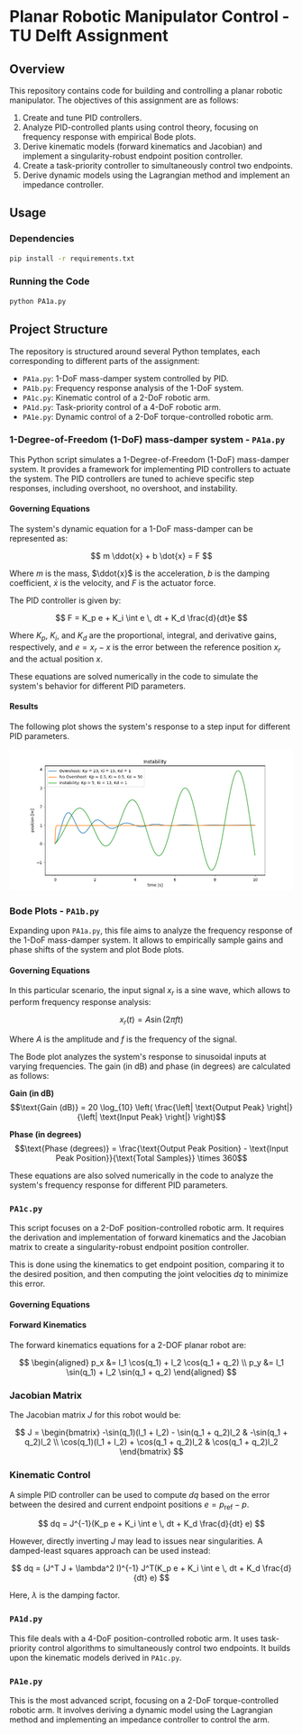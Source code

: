# Planar Robotic Manipulator Control - TU Delft Assignment

## Overview

This repository contains code for building and controlling a planar robotic manipulator. The objectives of this assignment are as follows:

1. Create and tune PID controllers.
2. Analyze PID-controlled plants using control theory, focusing on frequency response with empirical Bode plots.
3. Derive kinematic models (forward kinematics and Jacobian) and implement a singularity-robust endpoint position controller.
4. Create a task-priority controller to simultaneously control two endpoints.
5. Derive dynamic models using the Lagrangian method and implement an impedance controller.

## Usage

### Dependencies

```bash
pip install -r requirements.txt
```

### Running the Code

```bash
python PA1a.py
```


## Project Structure

The repository is structured around several Python templates, each corresponding to different parts of the assignment:

- `PA1a.py`: 1-DoF mass-damper system controlled by PID.
- `PA1b.py`: Frequency response analysis of the 1-DoF system.
- `PA1c.py`: Kinematic control of a 2-DoF robotic arm.
- `PA1d.py`: Task-priority control of a 4-DoF robotic arm.
- `PA1e.py`: Dynamic control of a 2-DoF torque-controlled robotic arm.

### 1-Degree-of-Freedom (1-DoF) mass-damper system - `PA1a.py`
This Python script simulates a 1-Degree-of-Freedom (1-DoF) mass-damper system. It provides a framework for implementing PID controllers to actuate the system. The PID controllers are tuned to achieve specific step responses, including overshoot, no overshoot, and instability.


#### Governing Equations

The system's dynamic equation for a 1-DoF mass-damper can be represented as:

$$
m \ddot{x} + b \dot{x} = F
$$

Where $m$ is the mass, $\ddot{x}$ is the acceleration, $b$ is the damping coefficient, $\dot{x}$ is the velocity, and $F$ is the actuator force.

The PID controller is given by:

$$
F = K_p e + K_i \int e \, dt + K_d \frac{d}{dt}e
$$

Where $K_p$, $K_i$, and $K_d$ are the proportional, integral, and derivative gains, respectively, and $e = x_r - x$ is the error between the reference position $x_r$ and the actual position $x$.

These equations are solved numerically in the code to simulate the system's behavior for different PID parameters.

#### Results

The following plot shows the system's response to a step input for different PID parameters.

![1-DoF Mass-Damper System](images/PA1a.png)


### Bode Plots - `PA1b.py`
Expanding upon `PA1a.py`, this file aims to analyze the frequency response of the 1-DoF mass-damper system. It allows to empirically sample gains and phase shifts of the system and plot Bode plots.

#### Governing Equations

In this particular scenario, the input signal $x_r$ is a sine wave, which allows to perform frequency response analysis:

$$
x_r(t) = A \sin(2 \pi f t)
$$

Where $A$ is the amplitude and $f$ is the frequency of the signal.

The Bode plot analyzes the system's response to sinusoidal inputs at varying frequencies. The gain (in dB) and phase (in degrees) are calculated as follows:

**Gain (in dB)**
$$\text{Gain (dB)} = 20 \log_{10} \left( \frac{\left| \text{Output Peak} \right|}{\left| \text{Input Peak} \right|} \right)$$
  
**Phase (in degrees)**
$$\text{Phase (degrees)} = \frac{\text{Output Peak Position} - \text{Input Peak Position}}{\text{Total Samples}} \times 360$$

These equations are also solved numerically in the code to analyze the system's frequency response for different PID parameters.

### `PA1c.py`
This script focuses on a 2-DoF position-controlled robotic arm. It requires the derivation and implementation of forward kinematics and the Jacobian matrix to create a singularity-robust endpoint position controller.

This is done using the kinematics to get endpoint position, comparing it to the desired position, and then computing the joint velocities $dq$ to minimize this error.

#### Governing Equations

#### Forward Kinematics
The forward kinematics equations for a 2-DOF planar robot are:

$$
\begin{aligned}
p_x &= l_1 \cos(q_1) + l_2 \cos(q_1 + q_2) \\
p_y &= l_1 \sin(q_1) + l_2 \sin(q_1 + q_2)
\end{aligned}
$$

### Jacobian Matrix
The Jacobian matrix $J$ for this robot would be:

$$
J = \begin{bmatrix}
-\sin(q_1)(l_1 + l_2) - \sin(q_1 + q_2)l_2 & -\sin(q_1 + q_2)l_2 \\
\cos(q_1)(l_1 + l_2) + \cos(q_1 + q_2)l_2 & \cos(q_1 + q_2)l_2
\end{bmatrix}
$$

### Kinematic Control
A simple PID controller can be used to compute $dq$ based on the error between the desired and current endpoint positions $e = p_{\text{ref}} - p$.

$$
dq = J^{-1}(K_p e + K_i \int e \, dt + K_d \frac{d}{dt} e)
$$

However, directly inverting $J$ may lead to issues near singularities. A damped-least squares approach can be used instead:

$$
dq = (J^T J + \lambda^2 I)^{-1} J^T(K_p e + K_i \int e \, dt + K_d \frac{d}{dt} e)
$$

Here, $\lambda$ is the damping factor.

### `PA1d.py`
This file deals with a 4-DoF position-controlled robotic arm. It uses task-priority control algorithms to simultaneously control two endpoints. It builds upon the kinematic models derived in `PA1c.py`.

### `PA1e.py`
This is the most advanced script, focusing on a 2-DoF torque-controlled robotic arm. It involves deriving a dynamic model using the Lagrangian method and implementing an impedance controller to control the arm.
